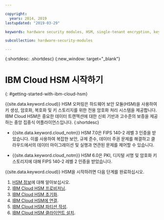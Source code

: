```yaml
---

copyright:
  years: 2014, 2019
lastupdated: "2019-03-29"

keywords: hardware security modules, HSM, single-tenant encryption, key management, FIPS certified, cryptographic, keys,

subcollection: hardware-security-modules

---
```


{:shortdesc: .shortdesc}
{:new_window: target="_blank"}

# IBM Cloud HSM 시작하기
{: #getting-started-with-ibm-cloud-hsm}

{{site.data.keyword.cloud}} HSM 오퍼링은 하드웨어 보안 모듈(HSM)을 사용하여 키 생성, 암호화, 복호화 및 키 스토리지를 위한 전용 암호화 처리 시스템을 제공합니다. IBM Cloud HSM은 중요한 데이터 트랜잭션에 대한 신뢰 기반과 고수준의 보증을 제공하는 중앙 집중식 어플라이언스입니다. {:shortdesc}

* {{site.data.keyword.cloud_notm}} HSM 7.0은 FIPS 140-2 레벨 3 인증을 받았습니다. 이를 사용하여 복잡한 보안, 규제 준수, 데이터 주권 문제를 해결하고 클라우드에서의 데이터 마이그레이션 및 실행과 연관된 문제를 제어할 수 있습니다.

* {{site.data.keyword.cloud_notm}} HSM 6.0은 PKI, 디지털 서명 및 암호화 키 스토리지에 대해 FIPS 140-2 레벨 2 인증을 받았습니다. 

{{site.data.keyword.cloud}} HSM을 시작하려면 다음 단계를 완료하십시오.
1. [HSM 정보](/docs/infrastructure/hardware-security-modules?topic=hardware-security-modules-about-ibm-cloud-hsm#about-ibm-cloud-hsm)에 대해 알아보십시오.
2. [IBM Cloud HSM 프로비저닝](/docs/infrastructure/hardware-security-modules?topic=hardware-security-modules-provisioning-ibm-cloud-hsm#provisioning-ibm-cloud-hs).
3. [IBM Cloud HSM 초기화](/docs/infrastructure/hardware-security-modules?topic=hardware-security-modules-initializing-the-ibm-cloud-hsm#initializing-the-ibm-cloud-hsm).
4. [IBM Cloud HSM에 연결](/docs/infrastructure/hardware-security-modules?topic=hardware-security-modules-connecting-to-ibm-cloud-hsm#connecting-to-ibm-cloud-hsm).
5. [IBM Cloud HSM 파티션 작성](/docs/infrastructure/hardware-security-modules?topic=hardware-security-modules-creating-ibm-cloud-hsm-partitions#creating-ibm-cloud-hsm-partitions).
6. [IBM Cloud HSM 클라이언트 설치](/docs/infrastructure/hardware-security-modules?topic=hardware-security-modules-installing-the-ibm-cloud-hsm-client#installing-the-ibm-cloud-hsm-client).
